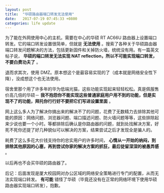 ```yaml
---
layout: post
title:  "华硕路由器端口转发无法使用"
date:   2017-07-19 07:45:33 +0800
categories: life update
---
```



为了能在外网使用中心的主机，需要在中心的华硕 RT AC66U 路由器上设置端口转发。它的端口转发设置很简单，但就是 **无法使用** 。搜索了各种关于华硕路由器端口转发问题解决的方法，包括更新固件和关掉防火墙，统统没有用。有一篇英文帖子说， **华硕的端口转发无法实现 NAT reflection，所以不可能实现端口转发，不要白费功夫了** 。

退而求其次，使用 DMZ。原本想这个是最容易实现的了（成本就是网络安全性下降），没成想这个也无法使用。

宿舍里那个用了许多年的华为低端光猫，这些功能实现起来轻轻松松。真是佩服售价高几倍的华硕－ **我不抱怨你不能实现这些普通家庭用户用不到的功能，但是实现不了的功能，拜托你行行好不要把它们写进设置里面** 。

网上这么多人为了解决你搞出来的解决不了的问题，花费了无数精力去排除其他可能的原因：网络问题、浏览器问题、端口描述问题、防火墙问题等等，这些排除起来少说也要一个小时。等都排除后确认是你路由器的问题，就到处找解决方案，好死不死你还提了好几种貌似可以解决的方案，结果尝试之后才发现全是骗人的。

耗费了这么多花大价钱支持你的忠实用户的许多时间， **心情从一开始的纳闷，到排除其他原因的心塞，再到尝试你家的解决方案的抓狂，最后徒留深深的被愚弄感** 。

以后再也不会买华硕的路由器了。

后记：后面发现是厦大校园网对办公区域的网络安全策略进行专门的配置，从而无法实现端口转发。 **有可能** 错怪了华硕（毕竟还没有在正常的网络环境下使用华硕路由器实现端口转发），抱歉。

